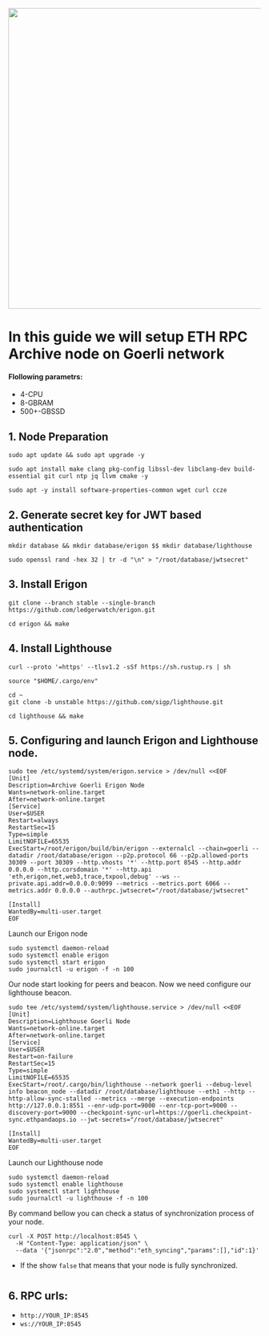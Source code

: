 <p align=“center”>
<img src="https://i0.wp.com/www.portalkripto.com/wp-content/uploads/2023/02/ilustrasi-berita-2023-02-27T105243.210.png?resize=1024%2C576&ssl=1"width="600"/></a>
</p>

# In this guide we will setup ETH RPC Archive node on Goerli network

#### Flollowing parametrs:

- 4-CPU
- 8-GBRAM
- 500+-GBSSD 

## 1. Node Preparation
```
sudo apt update && sudo apt upgrade -y
```
```
sudo apt install make clang pkg-config libssl-dev libclang-dev build-essential git curl ntp jq llvm cmake -y
```
```
sudo apt -y install software-properties-common wget curl ccze
```

## 2. Generate secret key for JWT based authentication
```
mkdir database && mkdir database/erigon $$ mkdir database/lighthouse
```
```
sudo openssl rand -hex 32 | tr -d "\n" > "/root/database/jwtsecret"
```

## 3. Install Erigon
```
git clone --branch stable --single-branch https://github.com/ledgerwatch/erigon.git
```
```
cd erigon && make
```
## 4. Install Lighthouse
```
curl --proto '=https' --tlsv1.2 -sSf https://sh.rustup.rs | sh
```
```
source "$HOME/.cargo/env"
```
```
cd ~
git clone -b unstable https://github.com/sigp/lighthouse.git
```
```
cd lighthouse && make
```

## 5. Configuring and launch Erigon and Lighthouse node.
```
sudo tee /etc/systemd/system/erigon.service > /dev/null <<EOF
[Unit]
Description=Archive Goerli Erigon Node
Wants=network-online.target
After=network-online.target
[Service]
User=$USER
Restart=always
RestartSec=15
Type=simple
LimitNOFILE=65535
ExecStart=/root/erigon/build/bin/erigon --externalcl --chain=goerli --datadir /root/database/erigon --p2p.protocol 66 --p2p.allowed-ports 30309 --port 30309 --http.vhosts '*' --http.port 8545 --http.addr 0.0.0.0 --http.corsdomain '*' --http.api 'eth,erigon,net,web3,trace,txpool,debug' --ws --private.api.addr=0.0.0.0:9099 --metrics --metrics.port 6066 --metrics.addr 0.0.0.0 --authrpc.jwtsecret="/root/database/jwtsecret"

[Install]
WantedBy=multi-user.target
EOF
```
Launch our Erigon node
```
sudo systemctl daemon-reload
sudo systemctl enable erigon
sudo systemctl start erigon
sudo journalctl -u erigon -f -n 100
```
Our node start looking for peers and beacon. Now we need configure our lighthouse beacon.
```
sudo tee /etc/systemd/system/lighthouse.service > /dev/null <<EOF
[Unit]
Description=Lighthouse Goerli Node
Wants=network-online.target
After=network-online.target
[Service]
User=$USER
Restart=on-failure
RestartSec=15
Type=simple
LimitNOFILE=65535
ExecStart=/root/.cargo/bin/lighthouse --network goerli --debug-level info beacon_node --datadir /root/database/lighthouse --eth1 --http --http-allow-sync-stalled --metrics --merge --execution-endpoints http://127.0.0.1:8551 --enr-udp-port=9000 --enr-tcp-port=9000 --discovery-port=9000 --checkpoint-sync-url=https://goerli.checkpoint-sync.ethpandaops.io --jwt-secrets="/root/database/jwtsecret"

[Install]
WantedBy=multi-user.target
EOF
```
Launch our Lighthouse node
```
sudo systemctl daemon-reload
sudo systemctl enable lighthouse
sudo systemctl start lighthouse
sudo journalctl -u lighthouse -f -n 100
```
By command bellow you can check a status of synchronization process of your node.
```
curl -X POST http://localhost:8545 \
  -H "Content-Type: application/json" \
  --data '{"jsonrpc":"2.0","method":"eth_syncing","params":[],"id":1}'
```
- If the show `false` that means that your node is fully synchronized.
#
## 6. RPC urls:
- `http://YOUR_IP:8545`
- `ws://YOUR_IP:8545`
